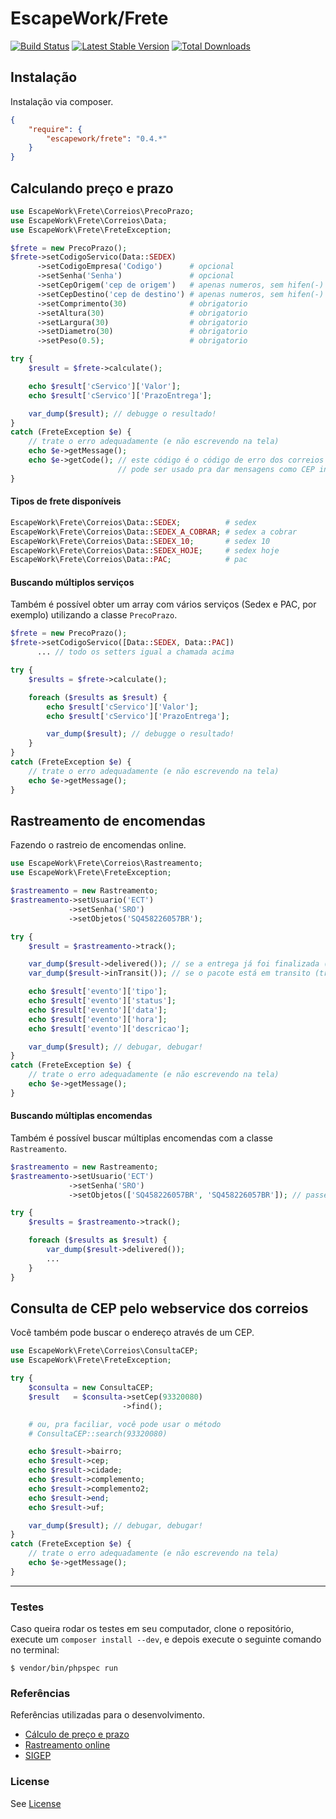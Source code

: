 # EscapeWork/Frete

[![Build Status](https://secure.travis-ci.org/EscapeWork/Frete.png)](http://travis-ci.org/EscapeWork/Frete) [![Latest Stable Version](https://poser.pugx.org/escapework/frete/v/stable.png)](https://packagist.org/packages/escapework/frete) [![Total Downloads](https://poser.pugx.org/escapework/frete/downloads.png)](https://packagist.org/packages/escapework/frete)

## Instalação

Instalação via composer.

```json
{
    "require": {
        "escapework/frete": "0.4.*"
    }
}
```

## Calculando preço e prazo

```php
use EscapeWork\Frete\Correios\PrecoPrazo;
use EscapeWork\Frete\Correios\Data;
use EscapeWork\Frete\FreteException;

$frete = new PrecoPrazo();
$frete->setCodigoServico(Data::SEDEX)
      ->setCodigoEmpresa('Codigo')      # opcional
      ->setSenha('Senha')               # opcional
      ->setCepOrigem('cep de origem')   # apenas numeros, sem hifen(-)
      ->setCepDestino('cep de destino') # apenas numeros, sem hifen(-)
      ->setComprimento(30)              # obrigatorio
      ->setAltura(30)                   # obrigatorio
      ->setLargura(30)                  # obrigatorio
      ->setDiametro(30)                 # obrigatorio
      ->setPeso(0.5);                   # obrigatorio

try {
    $result = $frete->calculate();

    echo $result['cServico']['Valor'];
    echo $result['cServico']['PrazoEntrega'];

    var_dump($result); // debugge o resultado!
}
catch (FreteException $e) {
    // trate o erro adequadamente (e não escrevendo na tela)
    echo $e->getMessage();
    echo $e->getCode(); // este código é o código de erro dos correios
                        // pode ser usado pra dar mensagens como CEP inválido para o cliente
}
```

#### Tipos de frete disponíveis

```php
EscapeWork\Frete\Correios\Data::SEDEX;          # sedex
EscapeWork\Frete\Correios\Data::SEDEX_A_COBRAR; # sedex a cobrar
EscapeWork\Frete\Correios\Data::SEDEX_10;       # sedex 10
EscapeWork\Frete\Correios\Data::SEDEX_HOJE;     # sedex hoje
EscapeWork\Frete\Correios\Data::PAC;            # pac
```

#### Buscando múltiplos serviços

Também é possível obter um array com vários serviços (Sedex e PAC, por exemplo) utilizando a classe `PrecoPrazo`.

```php
$frete = new PrecoPrazo();
$frete->setCodigoServico([Data::SEDEX, Data::PAC])
      ... // todo os setters igual a chamada acima

try {
    $results = $frete->calculate();

    foreach ($results as $result) {
        echo $result['cServico']['Valor'];
        echo $result['cServico']['PrazoEntrega'];

        var_dump($result); // debugge o resultado!
    }
}
catch (FreteException $e) {
    // trate o erro adequadamente (e não escrevendo na tela)
    echo $e->getMessage();
}
```

## Rastreamento de encomendas

Fazendo o rastreio de encomendas online.

```php
use EscapeWork\Frete\Correios\Rastreamento;
use EscapeWork\Frete\FreteException;

$rastreamento = new Rastreamento;
$rastreamento->setUsuario('ECT')
             ->setSenha('SRO')
             ->setObjetos('SQ458226057BR');

try {
    $result = $rastreamento->track();

    var_dump($result->delivered()); // se a entrega já foi finalizada (true ou false)
    var_dump($result->inTransit()); // se o pacote está em transito (true ou false)

    echo $result['evento']['tipo'];
    echo $result['evento']['status'];
    echo $result['evento']['data'];
    echo $result['evento']['hora'];
    echo $result['evento']['descricao'];

    var_dump($result); // debugar, debugar!
}
catch (FreteException $e) {
    // trate o erro adequadamente (e não escrevendo na tela)
    echo $e->getMessage();
}
```

#### Buscando múltiplas encomendas

Também é possível buscar múltiplas encomendas com a classe `Rastreamento`.

```php
$rastreamento = new Rastreamento;
$rastreamento->setUsuario('ECT')
             ->setSenha('SRO')
             ->setObjetos(['SQ458226057BR', 'SQ458226057BR']); // passe um array com os objetos

try {
    $results = $rastreamento->track();

    foreach ($results as $result) {
        var_dump($result->delivered());
        ...
    }
}
```

## Consulta de CEP pelo webservice dos correios

Você também pode buscar o endereço através de um CEP.

```php
use EscapeWork\Frete\Correios\ConsultaCEP;
use EscapeWork\Frete\FreteException;

try {
    $consulta = new ConsultaCEP;
    $result   = $consulta->setCep(93320080)
                         ->find();

    # ou, pra faciliar, você pode usar o método
    # ConsultaCEP::search(93320080)

    echo $result->bairro;
    echo $result->cep;
    echo $result->cidade;
    echo $result->complemento;
    echo $result->complemento2;
    echo $result->end;
    echo $result->uf;

    var_dump($result); // debugar, debugar!
}
catch (FreteException $e) {
    // trate o erro adequadamente (e não escrevendo na tela)
    echo $e->getMessage();
}
```

***

### Testes

Caso queira rodar os testes em seu computador, clone o repositório, execute um `composer install --dev`, e depois execute o seguinte comando no terminal:

```
$ vendor/bin/phpspec run
```

### Referências

Referências utilizadas para o desenvolvimento.

* [Cálculo de preço e prazo](http://www.correios.com.br/para-voce/correios-de-a-a-z/pdf/calculador-remoto-de-precos-e-prazos/manual-de-implementacao-do-calculo-remoto-de-precos-e-prazos)
* [Rastreamento online](http://www.correios.com.br/para-voce/correios-de-a-a-z/pdf/rastreamento-de-objetos/Manual_SROXML_28fev14.pdf)
* [SIGEP](http://www.corporativo.correios.com.br/encomendas/sigepweb/doc/Manual_de_Implementacao_do_Web_Service_SIGEPWEB_Logistica_Reversa.pdf)

### License

See [License](https://github.com/EscapeWork/Frete/blob/master/LICENSE)
